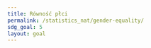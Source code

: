 ```yaml
---
title: Równość płci
permalink: /statistics_nat/gender-equality/
sdg_goal: 5
layout: goal
---
```


